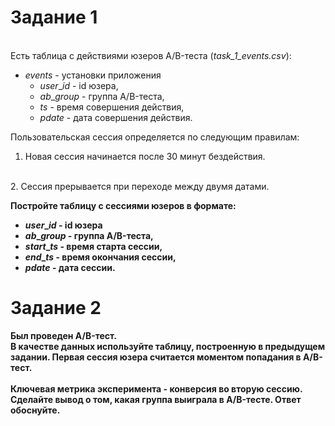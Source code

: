 # Задание 1

<br>
Есть таблица с действиями юзеров A/B-теста (<i>task_1_events.csv</i>):

- $events$ - установки приложения
    - $user\_id$ - id юзера,
    - $ab\_group$ - группа A/B-теста,
    - $ts$ - время совершения действия,
    - $pdate$ - дата совершения действия.

Пользовательская сессия определяется по следующим правилам:
<br>
1. Новая сессия начинается после 30 минут бездействия.
<br>
2. Сессия прерывается при переходе между двумя датами.

<b>Постройте таблицу с сессиями юзеров в формате<b>:
<br>
- $user\_id$ - id юзера
- $ab\_group$ - группа A/B-теста,
- $start\_ts$ - время старта сессии,
- $end\_ts$ - время окончания сессии,
- $pdate$ - дата сессии.

# Задание 2

Был проведен A/B-тест.
<br>
В качестве данных используйте таблицу, построенную в предыдущем задании. Первая сессия юзера считается моментом попадания в A/B-тест.
<br><br>
Ключевая метрика эксперимента - конверсия во вторую сессию.
<br>
Сделайте вывод о том, какая группа выиграла в A/B-тесте. Ответ обоснуйте.
<br>
